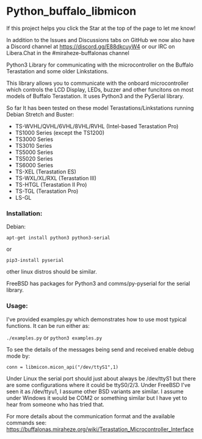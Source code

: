 # Python_buffalo_libmicon
If this project helps you click the Star at the top of the page to let me know!

In addition to the Issues and Discussions tabs on GitHub we now also have a Discord channel at https://discord.gg/E88dkcuyW4 or our IRC on Libera.Chat in the #miraheze-buffalonas channel

Python3 Library for communicating with the microcontroller on the Buffalo Terastation and some older Linkstations.

This library allows you to communicate with the onboard microcontroller which controls the LCD Display, LEDs, buzzer and other funcitons on most models of Buffalo Terastation. It uses Python3 and the PySerial library.

So far It has been tested on these model Terastations/Linkstations running Debian Stretch and Buster:
* TS-WVHL/QVHL/6VHL/8VHL/RVHL (Intel-based Terastation Pro)
* TS1000 Series (except the TS1200)
* TS3000 Series
* TS3010 Series
* TS5000 Series
* TS5020 Series
* TS6000 Series
* TS-XEL (Terastation ES)
* TS-WXL/XL/RXL (Terastation III)
* TS-HTGL (Terastation II Pro)
* TS-TGL (Terastation Pro)
* LS-GL


### Installation:

Debian:

`apt-get install python3 python3-serial`

or

`pip3-install pyserial`

other linux distros should be similar.

FreeBSD has packages for Python3 and comms/py-pyserial for the serial library.

### Usage:

I've provided examples.py which demonstrates how to use most typical functions. It can be run either as:

`./examples.py` or `python3 examples.py`

To see the details of the messages being send and received enable debug mode by:

`conn = libmicon.micon_api("/dev/ttyS1",1)`

Under Linux the serial port should just about always be /dev/ttyS1 but there are some configurations where it could be ttyS0/2/3. Under FreeBSD I've seen it as /dev/ttyu1, I assume other BSD variants are similar. I assume under Windows it would be COM2 or something similar but I have yet to hear from someone who has tried that. 

For more details about the communication format and the available commands see:
https://buffalonas.miraheze.org/wiki/Terastation_Microcontroller_Interface
